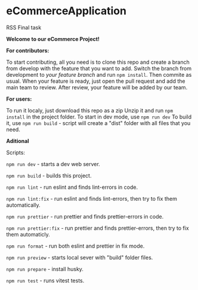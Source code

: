 # eCommerceApplication

RSS Final task

**Welcome to our eCommerce Project!**

**For contributors:**

To start contributing, all you need is to clone this repo and create a branch from develop with the feature that you want to add. 
Switch the branch from development to *your feature branch* and run `npm install`.
Then commite as usual.
When your feature is ready, just open the pull request and add the main team to review.
After review, your feature will be added by our team.

**For users:**

To run it localy, just download this repo as a zip
Unzip it and run `npm install` in the project folder.
To start in dev mode, use `npm run dev`
To build it, use `npm run build` - script will create a "dist" folder with all files that you need.

**Aditional**

Scripts:

`npm run dev` - starts a dev web server.

`npm run build` - builds this project.

`npm run lint` - run eslint and finds lint-errors in code.

`npm run lint:fix` - run eslint and finds lint-errors, then try to fix them automatically.

`npm run prettier` - run prettier and finds prettier-errors in code.

`npm run prettier:fix` - run prettier and finds prettier-errors, then try to fix them automaticly.

`npm run format` - run both eslint and prettier in fix mode.

`npm run preview` - starts local sever with "build" folder files.

`npm run prepare` - install husky.

`npm run test` - runs vitest tests.
